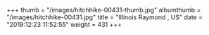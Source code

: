 +++
thumb = "/images/hitchhike-00431-thumb.jpg"
albumthumb = "/images/hitchhike-00431.jpg"
title = "Illinois Raymond , US"
date = "2019:12:23 11:52:55"
weight = 431
+++
